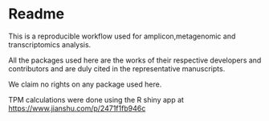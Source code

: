 # Readme

This is a reproducible workflow used for amplicon,metagenomic and transcriptomics analysis.

All the packages used here are the works of their respective developers and contributors and are duly cited in the representative manuscripts.

We claim no rights on any package used here.

TPM calculations were done using the R shiny app at https://www.jianshu.com/p/2471f1fb946c
